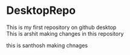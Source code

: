 # DesktopRepo
 This is my first repository on github desktop
 <br>
 This is arshit making changes in this repository

 this is santhosh making chnages 
